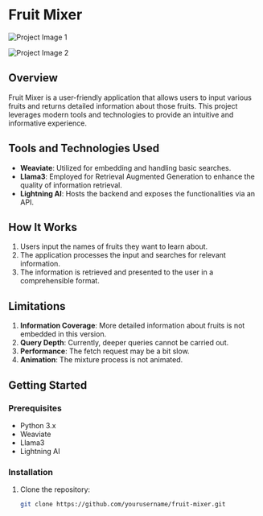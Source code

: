 # Fruit Mixer

![Project Image 1](path/to/first/image.jpg)

![Project Image 2](path/to/second/image.jpg)

## Overview

Fruit Mixer is a user-friendly application that allows users to input various fruits and returns detailed information about those fruits. This project leverages modern tools and technologies to provide an intuitive and informative experience.

## Tools and Technologies Used

- **Weaviate**: Utilized for embedding and handling basic searches.
- **Llama3**: Employed for Retrieval Augmented Generation to enhance the quality of information retrieval.
- **Lightning AI**: Hosts the backend and exposes the functionalities via an API.

## How It Works

1. Users input the names of fruits they want to learn about.
2. The application processes the input and searches for relevant information.
3. The information is retrieved and presented to the user in a comprehensible format.

## Limitations

1. **Information Coverage**: More detailed information about fruits is not embedded in this version.
2. **Query Depth**: Currently, deeper queries cannot be carried out.
3. **Performance**: The fetch request may be a bit slow.
4. **Animation**: The mixture process is not animated.

## Getting Started

### Prerequisites

- Python 3.x
- Weaviate
- Llama3
- Lightning AI

### Installation

1. Clone the repository:
   ```bash
   git clone https://github.com/yourusername/fruit-mixer.git
